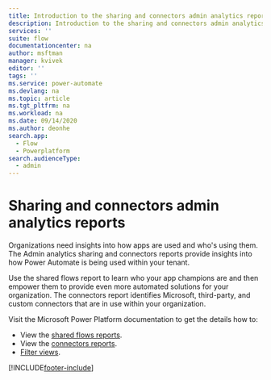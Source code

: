```yaml
---
title: Introduction to the sharing and connectors admin analytics reports | Microsoft Docs
description: Introduction to the sharing and connectors admin analytics reports for Power Automate.
services: ''
suite: flow
documentationcenter: na
author: msftman
manager: kvivek
editor: ''
tags: ''
ms.service: power-automate
ms.devlang: na
ms.topic: article
ms.tgt_pltfrm: na
ms.workload: na
ms.date: 09/14/2020
ms.author: deonhe
search.app: 
  - Flow
  - Powerplatform
search.audienceType: 
  - admin
---
```


# Sharing and connectors admin analytics reports

Organizations need insights into how apps are used and who's using them. The Admin analytics sharing and connectors reports provide insights into how Power Automate is being used within your tenant. 

Use the shared flows report to learn who your app champions are and then empower them to provide even more automated solutions for your organization. The connectors report identifies Microsoft, third-party, and custom connectors that are in use within your organization.

Visit the Microsoft Power Platform documentation to get the details how to:

- View the [shared flows reports](https://docs.microsoft.com/power-platform/admin/analytics-flow#shared-report).
- View the [connectors reports](https://docs.microsoft.com/power-platform/admin/analytics-flow#connectors-report).
- [Filter views](https://docs.microsoft.com/power-platform/admin/analytics-flow#view-reports-in-other-environments).


[!INCLUDE[footer-include](includes/footer-banner.md)]